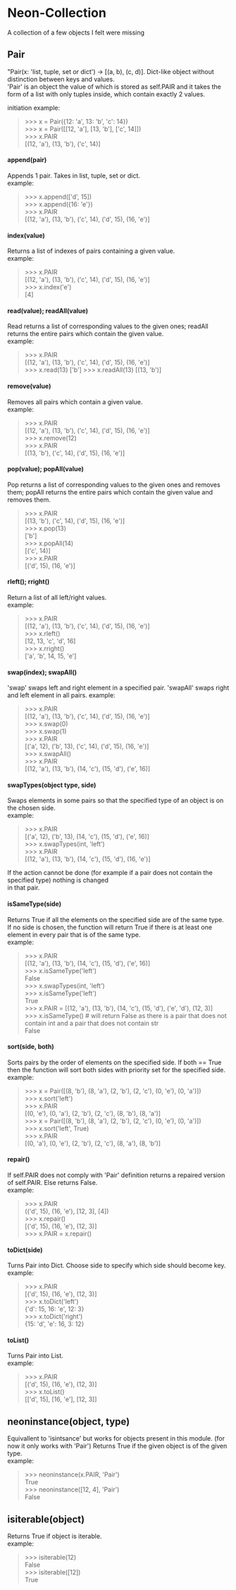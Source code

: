 # Neon-Collection
A collection of a few objects I felt were missing

## Pair
"Pair(x: 'list, tuple, set or dict') -> [(a, b), (c, d)].
Dict-like object without distinction between keys and values.  
'Pair' is an object the value of which is stored as self.PAIR and it takes the form of a list with
only tuples inside, which contain exactly 2 values.

initiation example:
> \>\>\> x = Pair({12: 'a', 13: 'b', 'c': 14})  
\>\>\> x = Pair([[12, 'a'], [13, 'b'], ['c', 14]])  
\>\>\> x.PAIR  
[(12, 'a'), (13, 'b'), ('c', 14)]  

#### append(pair)  
Appends 1 pair. Takes in list, tuple, set or dict.  
example:  
> \>\>\> x.append(['d', 15])  
\>\>\> x.append({16: 'e'})  
\>\>\> x.PAIR  
[(12, 'a'), (13, 'b'), ('c', 14), ('d', 15), (16, 'e')]  

#### index(value)
Returns a list of indexes of pairs containing a given value.  
example:  
> \>\>\> x.PAIR  
[(12, 'a'), (13, 'b'), ('c', 14), ('d', 15), (16, 'e')]  
\>\>\> x.index('e')  
[4]  

#### read(value); readAll(value)  
Read returns a list of corresponding values to the given ones; readAll returns the entire pairs which
contain the given value.  
example:  
> \>\>\> x.PAIR  
[(12, 'a'), (13, 'b'), ('c', 14), ('d', 15), (16, 'e')]  
\>\>\> x.read(13)
['b']
\>\>\> x.readAll(13)
[(13, 'b')]

#### remove(value)
Removes all pairs which contain a given value.  
example:
> \>\>\> x.PAIR  
[(12, 'a'), (13, 'b'), ('c', 14), ('d', 15), (16, 'e')]  
\>\>\> x.remove(12)  
\>\>\> x.PAIR  
[(13, 'b'), ('c', 14), ('d', 15), (16, 'e')]  

#### pop(value); popAll(value)
Pop returns a list of corresponding values to the given ones and removes them; popAll returns the entire pairs which
contain the given value and removes them.  
> \>\>\> x.PAIR  
[(13, 'b'), ('c', 14), ('d', 15), (16, 'e')]  
\>\>\> x.pop(13)  
['b']  
\>\>\> x.popAll(14)  
[('c', 14)]  
\>\>\> x.PAIR  
[('d', 15), (16, 'e')]  

#### rleft(); rright()
Return a list of all left/right values.  
example:  
> \>\>\> x.PAIR  
[(12, 'a'), (13, 'b'), ('c', 14), ('d', 15), (16, 'e')]  
\>\>\> x.rleft()  
[12, 13, 'c', 'd', 16]  
\>\>\> x.rright()  
['a', 'b', 14, 15, 'e']  

#### swap(index); swapAll()
'swap' swaps left and right element in a specified pair. 
'swapAll' swaps right and left element in all pairs.
example:  
> \>\>\> x.PAIR  
[(12, 'a'), (13, 'b'), ('c', 14), ('d', 15), (16, 'e')]  
\>\>\> x.swap(0)  
\>\>\> x.swap(1)  
\>\>\> x.PAIR  
[('a', 12), ('b', 13), ('c', 14), ('d', 15), (16, 'e')]  
\>\>\> x.swapAll()  
\>\>\> x.PAIR  
[(12, 'a'), (13, 'b'), (14, 'c'), (15, 'd'), ('e', 16)]  

#### swapTypes(object type, side)
Swaps elements in some pairs so that the specified type of an object is on the chosen side.  
example:  
> \>\>\> x.PAIR  
[('a', 12), ('b', 13), (14, 'c'), (15, 'd'), ('e', 16)]  
\>\>\> x.swapTypes(int, 'left')  
\>\>\> x.PAIR  
[(12, 'a'), (13, 'b'), (14, 'c'), (15, 'd'), (16, 'e')]  

If the action cannot be done (for example if a pair does not contain the specified type) nothing is changed  
in that pair.

#### isSameType(side)
Returns True if all the elements on the specified side are of the same type.  
If no side is chosen, the function will return True if there is at least one element in every pair that is of the
same type.  
example:  
> \>\>\> x.PAIR  
[(12, 'a'), (13, 'b'), (14, 'c'), (15, 'd'), ('e', 16)]  
\>\>\> x.isSameType('left')  
False  
\>\>\> x.swapTypes(int, 'left')  
\>\>\> x.isSameType('left')  
True  
\>\>\> x.PAIR = [(12, 'a'), (13, 'b'), (14, 'c'), (15, 'd'), ('e', 'd'), (12, 3)]  
\>\>\> x.isSameType() # will return False as there is a pair that does not contain int and a pair that does not
contain str  
False  

#### sort(side, both)
Sorts pairs by the order of elements on the specified side. If both == True then the function will sort both sides
with priority set for the specified side.  
example:  
> \>\>\> x = Pair([(8, 'b'), (8, 'a'), (2, 'b'), (2, 'c'), (0, 'e'), (0, 'a')])  
\>\>\> x.sort('left')  
\>\>\> x.PAIR  
[(0, 'e'), (0, 'a'), (2, 'b'), (2, 'c'), (8, 'b'), (8, 'a')]  
\>\>\> x = Pair([(8, 'b'), (8, 'a'), (2, 'b'), (2, 'c'), (0, 'e'), (0, 'a')])  
\>\>\> x.sort('left', True)  
\>\>\> x.PAIR  
[(0, 'a'), (0, 'e'), (2, 'b'), (2, 'c'), (8, 'a'), (8, 'b')]  

#### repair()
If self.PAIR does not comply with 'Pair' definition returns a repaired version of self.PAIR. Else returns False.  
example:  
> \>\>\> x.PAIR  
(('d', 15), (16, 'e'), [12, 3], [4])  
\>\>\> x.repair()  
[('d', 15), (16, 'e'), (12, 3)]  
\>\>\> x.PAIR = x.repair()

#### toDict(side)
Turns Pair into Dict. Choose side to specify which side should become key.  
example:  
> \>\>\> x.PAIR  
[('d', 15), (16, 'e'), (12, 3)]  
\>\>\> x.toDict('left')  
{'d': 15, 16: 'e', 12: 3}  
\>\>\> x.toDict('right')  
{15: 'd', 'e': 16, 3: 12}  

#### toList()
Turns Pair into List.  
example:  
> \>\>\> x.PAIR  
[('d', 15), (16, 'e'), (12, 3)]  
\>\>\> x.toList()  
[['d', 15], [16, 'e'], [12, 3]]  


## neoninstance(object, type)
Equivallent to 'isintsance' but works for objects present in this module. (for now it only works with 'Pair')
Returns True if the given object is of the given type.  
example:  
> \>\>\> neoninstance(x.PAIR, 'Pair')  
True  
\>\>\> neoninstance([12, 4], 'Pair')  
False  

## isiterable(object)
Returns True if object is iterable.  
example:  
> \>\>\> isiterable(12)  
False  
\>\>\> isiterable([12])  
True  
